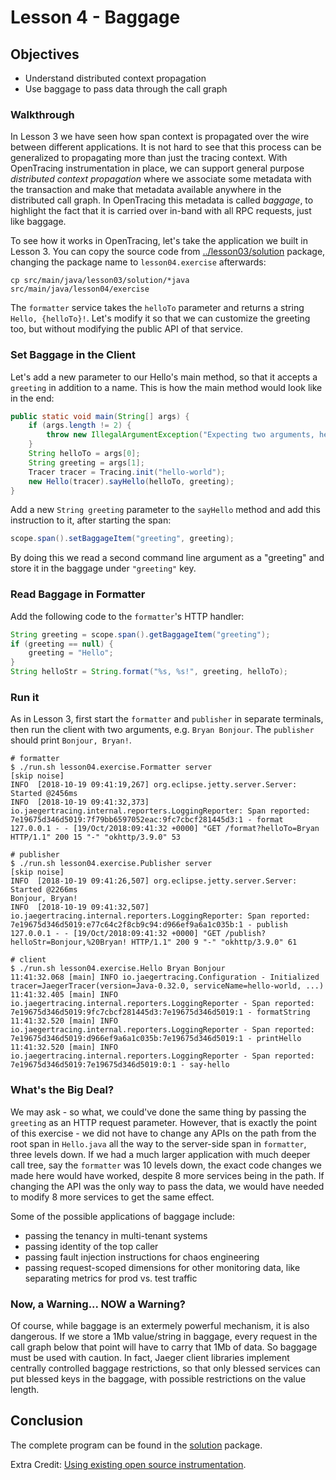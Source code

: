 # Lesson 4 - Baggage

## Objectives

* Understand distributed context propagation
* Use baggage to pass data through the call graph

### Walkthrough

In Lesson 3 we have seen how span context is propagated over the wire between different applications.
It is not hard to see that this process can be generalized to propagating more than just the tracing context.
With OpenTracing instrumentation in place, we can support general purpose _distributed context propagation_
where we associate some metadata with the transaction and make that metadata available anywhere in the
distributed call graph. In OpenTracing this metadata is called _baggage_, to highlight the fact that
it is carried over in-band with all RPC requests, just like baggage.

To see how it works in OpenTracing, let's take the application we built in Lesson 3. You can copy the source
code from [../lesson03/solution](../lesson03/solution) package, changing the package name to `lesson04.exercise`
afterwards:

```
cp src/main/java/lesson03/solution/*java src/main/java/lesson04/exercise
```

The `formatter` service takes the `helloTo` parameter and returns a string `Hello, {helloTo}!`. Let's modify
it so that we can customize the greeting too, but without modifying the public API of that service.

### Set Baggage in the Client

Let's add a new parameter to our Hello's main method, so that it accepts a `greeting` in addition to a name.
This is how the main method would look like in the end:

```java
public static void main(String[] args) {
    if (args.length != 2) {
        throw new IllegalArgumentException("Expecting two arguments, helloTo and greeting");
    }
    String helloTo = args[0];
    String greeting = args[1];
    Tracer tracer = Tracing.init("hello-world");
    new Hello(tracer).sayHello(helloTo, greeting);
}
```

Add a new `String greeting` parameter to the `sayHello` method and add this instruction to it, after starting the span:

```java
scope.span().setBaggageItem("greeting", greeting);
```

By doing this we read a second command line argument as a "greeting" and store it in the baggage under `"greeting"` key.

### Read Baggage in Formatter

Add the following code to the `formatter`'s HTTP handler:

```java
String greeting = scope.span().getBaggageItem("greeting");
if (greeting == null) {
    greeting = "Hello";
}
String helloStr = String.format("%s, %s!", greeting, helloTo);
```

### Run it

As in Lesson 3, first start the `formatter` and `publisher` in separate terminals, then run the client
with two arguments, e.g. `Bryan Bonjour`. The `publisher` should print `Bonjour, Bryan!`.

```
# formatter
$ ./run.sh lesson04.exercise.Formatter server
[skip noise]
INFO  [2018-10-19 09:41:19,267] org.eclipse.jetty.server.Server: Started @2456ms
INFO  [2018-10-19 09:41:32,373] io.jaegertracing.internal.reporters.LoggingReporter: Span reported: 7e19675d346d5019:7f79bb6597052eac:9fc7cbcf281445d3:1 - format
127.0.0.1 - - [19/Oct/2018:09:41:32 +0000] "GET /format?helloTo=Bryan HTTP/1.1" 200 15 "-" "okhttp/3.9.0" 53

# publisher
$ ./run.sh lesson04.exercise.Publisher server
[skip noise]
INFO  [2018-10-19 09:41:26,507] org.eclipse.jetty.server.Server: Started @2266ms
Bonjour, Bryan!
INFO  [2018-10-19 09:41:32,507] io.jaegertracing.internal.reporters.LoggingReporter: Span reported: 7e19675d346d5019:e77c64c2f8cb9c94:d966ef9a6a1c035b:1 - publish
127.0.0.1 - - [19/Oct/2018:09:41:32 +0000] "GET /publish?helloStr=Bonjour,%20Bryan! HTTP/1.1" 200 9 "-" "okhttp/3.9.0" 61

# client
$ ./run.sh lesson04.exercise.Hello Bryan Bonjour
11:41:32.068 [main] INFO io.jaegertracing.Configuration - Initialized tracer=JaegerTracer(version=Java-0.32.0, serviceName=hello-world, ...)
11:41:32.405 [main] INFO io.jaegertracing.internal.reporters.LoggingReporter - Span reported: 7e19675d346d5019:9fc7cbcf281445d3:7e19675d346d5019:1 - formatString
11:41:32.520 [main] INFO io.jaegertracing.internal.reporters.LoggingReporter - Span reported: 7e19675d346d5019:d966ef9a6a1c035b:7e19675d346d5019:1 - printHello
11:41:32.520 [main] INFO io.jaegertracing.internal.reporters.LoggingReporter - Span reported: 7e19675d346d5019:7e19675d346d5019:0:1 - say-hello
```

### What's the Big Deal?

We may ask - so what, we could've done the same thing by passing the `greeting` as an HTTP request parameter.
However, that is exactly the point of this exercise - we did not have to change any APIs on the path from
the root span in `Hello.java` all the way to the server-side span in `formatter`, three levels down.
If we had a much larger application with much deeper call tree, say the `formatter` was 10 levels down,
the exact code changes we made here would have worked, despite 8 more services being in the path.
If changing the API was the only way to pass the data, we would have needed to modify 8 more services
to get the same effect.

Some of the possible applications of baggage include:

  * passing the tenancy in multi-tenant systems
  * passing identity of the top caller
  * passing fault injection instructions for chaos engineering
  * passing request-scoped dimensions for other monitoring data, like separating metrics for prod vs. test traffic


### Now, a Warning... NOW a Warning?

Of course, while baggage is an extermely powerful mechanism, it is also dangerous. If we store a 1Mb value/string
in baggage, every request in the call graph below that point will have to carry that 1Mb of data. So baggage
must be used with caution. In fact, Jaeger client libraries implement centrally controlled baggage restrictions,
so that only blessed services can put blessed keys in the baggage, with possible restrictions on the value length.

## Conclusion

The complete program can be found in the [solution](./solution) package.

Extra Credit: [Using existing open source instrumentation](../extracredit).
